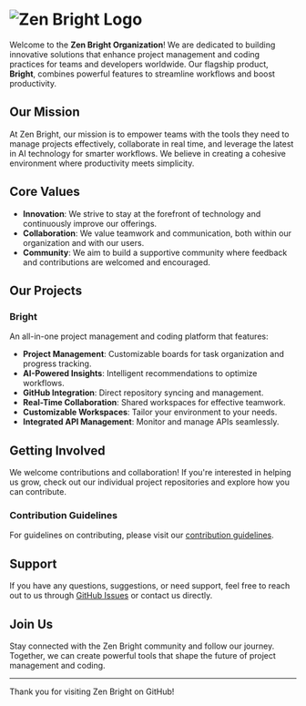 # ![Zen Bright Logo](../assets/LOGOMINI%20(VÀNG).png)

Welcome to the **Zen Bright Organization**! We are dedicated to building innovative solutions that enhance project management and coding practices for teams and developers worldwide. Our flagship product, **Bright**, combines powerful features to streamline workflows and boost productivity.

## Our Mission

At Zen Bright, our mission is to empower teams with the tools they need to manage projects effectively, collaborate in real time, and leverage the latest in AI technology for smarter workflows. We believe in creating a cohesive environment where productivity meets simplicity.

## Core Values

- **Innovation**: We strive to stay at the forefront of technology and continuously improve our offerings.
- **Collaboration**: We value teamwork and communication, both within our organization and with our users.
- **Community**: We aim to build a supportive community where feedback and contributions are welcomed and encouraged.

## Our Projects

### Bright

An all-in-one project management and coding platform that features:

- **Project Management**: Customizable boards for task organization and progress tracking.
- **AI-Powered Insights**: Intelligent recommendations to optimize workflows.
- **GitHub Integration**: Direct repository syncing and management.
- **Real-Time Collaboration**: Shared workspaces for effective teamwork.
- **Customizable Workspaces**: Tailor your environment to your needs.
- **Integrated API Management**: Monitor and manage APIs seamlessly.

## Getting Involved

We welcome contributions and collaboration! If you're interested in helping us grow, check out our individual project repositories and explore how you can contribute.

### Contribution Guidelines

For guidelines on contributing, please visit our [contribution guidelines](https://github.com/zenbright/zenbright-fe/README.md).

## Support

If you have any questions, suggestions, or need support, feel free to reach out to us through [GitHub Issues](https://github.com/zenbright/zenbright/issues) or contact us directly.

## Join Us

Stay connected with the Zen Bright community and follow our journey. Together, we can create powerful tools that shape the future of project management and coding.

---

Thank you for visiting Zen Bright on GitHub!
